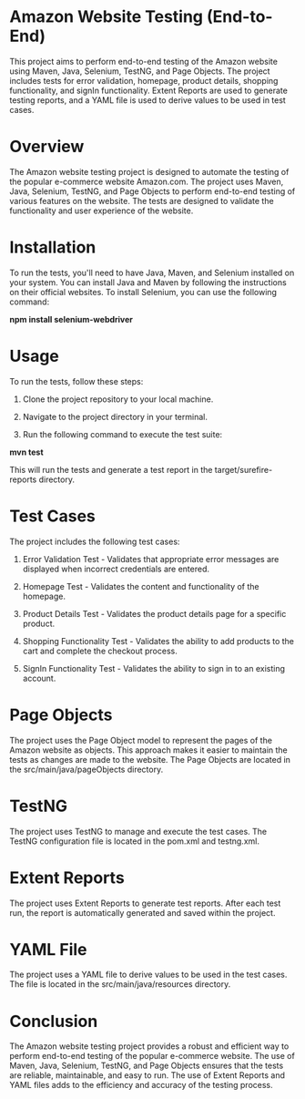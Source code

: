 
# Amazon Website Testing (End-to-End)
This project aims to perform end-to-end testing of the Amazon website using Maven, Java, Selenium, TestNG, and Page Objects. The project includes tests for error validation, homepage, product details, shopping functionality, and signIn functionality. Extent Reports are used to generate testing reports, and a YAML file is used to derive values to be used in test cases.

# Overview

The Amazon website testing project is designed to automate the testing of the popular e-commerce website Amazon.com. The project uses Maven, Java, Selenium, TestNG, and Page Objects to perform end-to-end testing of various features on the website. The tests are designed to validate the functionality and user experience of the website.

# Installation

To run the tests, you'll need to have Java, Maven, and Selenium installed on your system. You can install Java and Maven by following the instructions on their official websites. To install Selenium, you can use the following command:

**npm install selenium-webdriver**


# Usage
To run the tests, follow these steps:

1. Clone the project repository to your local machine.

2. Navigate to the project directory in your terminal.

3. Run the following command to execute the test suite:

**mvn test**

This will run the tests and generate a test report in the target/surefire-reports directory.

# Test Cases
The project includes the following test cases:

1. Error Validation Test - Validates that appropriate error messages are displayed when incorrect credentials are entered.

2. Homepage Test - Validates the content and functionality of the homepage.
3. Product Details Test - Validates the product details page for a specific product.
4. Shopping Functionality Test - Validates the ability to add products to the cart and complete the checkout process.
5. SignIn Functionality Test - Validates the ability to sign in to an existing account.

# Page Objects
The project uses the Page Object model to represent the pages of the Amazon website as objects. This approach makes it easier to maintain the tests as changes are made to the website. The Page Objects are located in the src/main/java/pageObjects directory.

# TestNG
The project uses TestNG to manage and execute the test cases. The TestNG configuration file is located in the pom.xml and testng.xml.


# Extent Reports
The project uses Extent Reports to generate test reports. After each test run, the report is automatically generated and saved within the project.

# YAML File
The project uses a YAML file to derive values to be used in the test cases. The file is located in the src/main/java/resources directory.

# Conclusion
The Amazon website testing project provides a robust and efficient way to perform end-to-end testing of the popular e-commerce website. The use of Maven, Java, Selenium, TestNG, and Page Objects ensures that the tests are reliable, maintainable, and easy to run. The use of Extent Reports and YAML files adds to the efficiency and accuracy of the testing process.